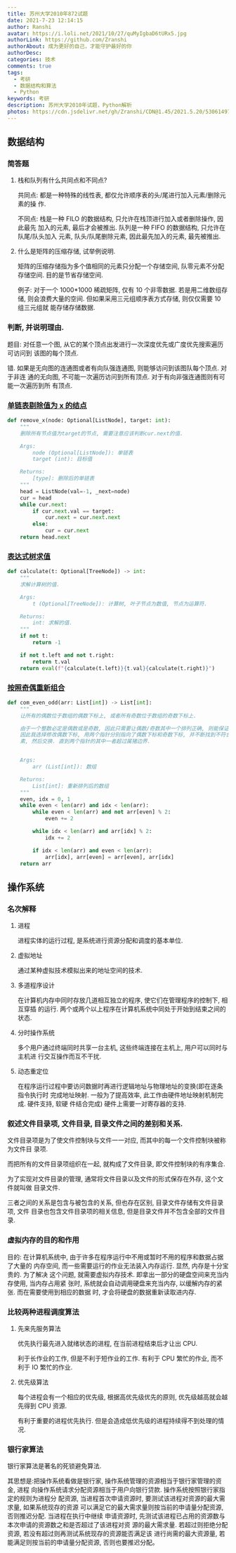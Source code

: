 ```yaml
---
title: 苏州大学2010年872试题
date: 2021-7-23 12:14:15
author: Ranshi
avatar: https://i.loli.net/2021/10/27/quMyIgbaD6tURx5.jpg
authorLink: https://github.com/Zranshi
authorAbout: 成为更好的自己，才能守护最好的你
authorDesc:
categories: 技术
comments: true
tags:
  - 考研
  - 数据结构和算法
  - Python
keywords: 考研
description: 苏州大学2010年试题，Python解析
photos: https://cdn.jsdelivr.net/gh/Zranshi/CDN@1.45/2021.5.20/53061497_p0.jpg
---
```


## 数据结构

### 简答题

1. 栈和队列有什么共同点和不同点?

   共同点: 都是一种特殊的线性表, 都仅允许顺序表的头/尾进行加入元素/删除元素的操
   作.

   不同点: 栈是一种 FILO 的数据结构, 只允许在栈顶进行加入或者删除操作, 因此最先
   加入的元素, 最后才会被推出. 队列是一种 FIFO 的数据结构, 只允许在队尾/队头加入
   元素, 队头/队尾删除元素, 因此最先加入的元素, 最先被推出.

2. 什么是矩阵的压缩存储, 试举例说明.

   矩阵的压缩存储指为多个值相同的元素只分配一个存储空间, 队零元素不分配存储空间.
   目的是节省存储空间.

   例子: 对于一个 1000\*1000 稀疏矩阵, 仅有 10 个非零数据. 若是用二维数组存储,
   则会浪费大量的空间. 但如果采用三元组顺序表方式存储, 则仅仅需要 10 组三元组就
   能存储存储数据.

### 判断, 并说明理由.

题目: 对任意一个图, 从它的某个顶点出发进行一次深度优先或广度优先搜索遍历可访问到
该图的每个顶点.

错. 如果是无向图的连通图或者有向队强连通图, 则能够访问到该图队每个顶点. 对于非连
通的无向图, 不可能一次遍历访问到所有顶点. 对于有向非强连通图则有可能一次遍历到所
有顶点.

### [单链表剔除值为 x 的结点](https://github.com/Zranshi/suda-problem/blob/master/src/2010/1.单链表剔除值为x的结点/main.py)

```py
def remove_x(node: Optional[ListNode], target: int):
    """
    删除所有节点值为target的节点, 需要注意应该判断cur.next的值.

    Args:
        node (Optional[ListNode]): 单链表
        target (int): 目标值

    Returns:
        [type]: 删除后的单链表
    """
    head = ListNode(val=-1, _next=node)
    cur = head
    while cur.next:
        if cur.next.val == target:
            cur.next = cur.next.next
        else:
            cur = cur.next
    return head.next
```

### [表达式树求值](https://github.com/Zranshi/suda-problem/blob/master/src/2010/2.表达式树求值/main.py)

```py
def calculate(t: Optional[TreeNode]) -> int:
    """
    求解计算树的值.

    Args:
        t (Optional[TreeNode]): 计算树, 叶子节点为数值, 节点为运算符.

    Returns:
        int: 求解的值.
    """
    if not t:
        return -1

    if not t.left and not t.right:
        return t.val
    return eval(f"{calculate(t.left)}{t.val}{calculate(t.right)}")
```

### [按照奇偶重新组合](https://github.com/Zranshi/suda-problem/blob/master/src/2010/3.按照奇偶重新排列/main.py)

```python
def com_even_odd(arr: List[int]) -> List[int]:
    """
    让所有的偶数位于数组的偶数下标上, 或者所有奇数位于数组的奇数下标上.

    由于一个整数必定是偶数或是奇数, 因此只需要让偶数/奇数其中一个排列正确, 则能保证满足题意.
    因此我选择修改偶数下标, 用两个指针分别指向了偶数下标和奇数下标, 并不断找到不符合题意的元
    素, 然后交换. 直到两个指针的其中一者超过属猪边界.


    Args:
        arr (List[int]): 数组

    Returns:
        List[int]: 重新排列后的数组
    """
    even, idx = 0, 1
    while even < len(arr) and idx < len(arr):
        while even < len(arr) and not arr[even] % 2:
            even += 2

        while idx < len(arr) and arr[idx] % 2:
            idx += 2

        if idx < len(arr) and even < len(arr):
            arr[idx], arr[even] = arr[even], arr[idx]
    return arr
```

## 操作系统

### 名次解释

1. 进程

   进程实体的运行过程, 是系统进行资源分配和调度的基本单位.

2. 虚拟地址

   通过某种虚拟技术模拟出来的地址空间的技术.

3. 多道程序设计

   在计算机内存中同时存放几道相互独立的程序, 使它们在管理程序的控制下, 相互穿插
   的运行. 两个或两个以上程序在计算机系统中同处于开始到结束之间的状态.

4. 分时操作系统

   多个用户通过终端同时共享一台主机, 这些终端连接在主机上, 用户可以同时与主机进
   行交互操作而互不干扰.

5. 动态重定位

   在程序运行过程中要访问数据时再进行逻辑地址与物理地址的变换(即在逐条指令执行时
   完成地址映射. 一般为了提高效率, 此工作由硬件地址映射机制完成. 硬件支持, 软硬
   件结合完成) 硬件上需要一对寄存器的支持.

### 叙述文件目录项, 文件目录, 目录文件之间的差别和关系.

文件目录项是为了使文件控制块与文件一一对应, 而其中的每一个文件控制块被称为文件目
录项.

而把所有的文件目录项组织在一起, 就构成了文件目录, 即文件控制块的有序集合.

为了实现对文件目录的管理, 通常将文件目录以及文件的形式保存在外存, 这个文件就叫做
目录文件.

三者之间的关系是包含与被包含的关系, 但也存在区别, 目录文件存储有文件目录项, 文件
目录也包含文件目录项的相关信息, 但是目录文件并不包含全部的文件目录.

### 虚拟内存的目的和作用

目的: 在计算机系统中, 由于许多在程序运行中不用或暂时不用的程序和数据占据了大量的
内存空间, 而一些需要运行的作业无法装入内存运行. 显然, 内存是十分宝贵的. 为了解决
这个问题, 就需要虚拟内存技术. 即拿出一部分的硬盘空间来充当内存使用, 当内存占用紧
张时, 系统就会自动调用硬盘来充当内存, 以缓解内存的紧张. 而在需要使用到相应的数据
时, 才会将硬盘的数据重新读取进内存.

### 比较两种进程调度算法

1. 先来先服务算法

   优先执行最先进入就绪状态的进程, 在当前进程结束后才让出 CPU.

   利于长作业的工作, 但是不利于短作业的工作. 有利于 CPU 繁忙的作业, 而不利于 IO
   繁忙的作业.

2. 优先级算法

   每个进程会有一个相应的优先级, 根据高优先级优先的原则, 优先级越高就会越先得到
   CPU 资源.

   有利于重要的进程优先执行. 但是会造成低优先级的进程持续得不到处理的情况.

### 银行家算法

银行家算法是著名的死锁避免算法.

其思想是:把操作系统看做是银行家, 操作系统管理的资源相当于银行家管理的资金, 进程
向操作系统请求分配资源相当于用户向银行贷款. 操作系统按照银行家指定的规则为进程分
配资源, 当进程首次申请资源时, 要测试该进程对资源的最大需求量, 如果系统现存的资源
可以满足它的最大需求量则按当前的申请量分配资源, 否则推迟分配. 当进程在执行中继续
申请资源时, 先测试该进程已占用的资源数与本次申请的资源数之和是否超过了该进程对资
源的最大需求量. 若超过则拒绝分配资源, 若没有超过则再测试系统现存的资源能否满足该
进行尚需的最大资源量, 若能满足则按当前的申请量分配资源, 否则也要推迟分配。
